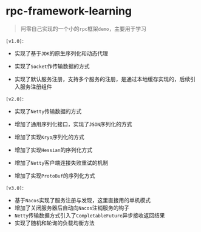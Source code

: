 # rpc-framework-learning

> 阿零自己实现的一个小的`rpc`框架`demo`，主要用于学习

`[v1.0]`:
+ 实现了基于`JDK`的原生序列化和动态代理
  
+ 实现了`Socket`作传输数据的方式
  
+ 实现了默认服务注册，支持多个服务的注册，是通过本地缓存实现的，后续引入服务注册组件
  
`[v2.0]`:
+ 实现了`Netty`传输数据的方式

+ 增加了通用序列化接口，实现了`JSON`序列化的方式

+ 增加了实现`Kryo`序列化的方式

+ 增加了实现`Hessian`的序列化方式

+ 增加了`Netty`客户端连接失败重试的机制

+ 增加了实现`ProtoBuf`的序列化方式

`[v3.0]`:
+ 基于`Nacos`实现了服务注册与发现，这里直接用的单机模式
+ 增加了关闭服务器后自动向`Nacos`注销服务的钩子
+ `Netty`传输数据方式引入了`CompletableFuture`异步接收返回结果
+ 实现了随机和轮询的负载均衡方法